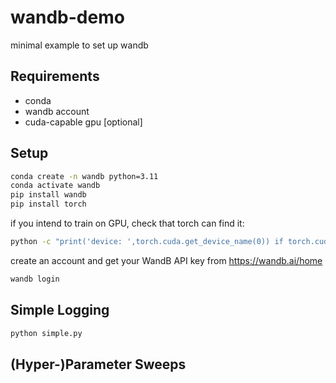 # wandb-demo
minimal example to set up wandb

## Requirements
- conda
- wandb account
- cuda-capable gpu [optional]

## Setup
```bash
conda create -n wandb python=3.11
conda activate wandb
pip install wandb
pip install torch
```

if you intend to train on GPU, check that torch can find it:
```bash
python -c "print('device: ',torch.cuda.get_device_name(0)) if torch.cuda.is_available() else print('device: cpu')"
```

create an account and get your WandB API key from <https://wandb.ai/home>
```bash
wandb login
```

## Simple Logging
```bash
python simple.py
```

## (Hyper-)Parameter Sweeps
